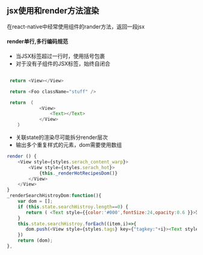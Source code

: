 ## jsx使用和render方法渲染

在react-native中经常使用组件的rander方法，返回一段jsx

#### render单行,多行编码规范

- 当JSX标签超过一行时，使用括号包裹
- 对于没有子组件的JSX标签，始终自闭合


````js
 
 return <View></View>

 return <Foo className="stuff" />

 return （
 			<View>
 				<Text></Text>
 			</View>
 	）

````

- 关联state的渲染尽可能拆分render层次
- 输出多个重复样式的元素，dom需要使用数组

````js
render () {
	<View style={styles.serach_content_warp}>
	    <View style={styles.serach_hot}>
	        {this._renderHotRecipesDom()}
	    </View>
	</View>
}
_renderSearchHistroyDom:function(){
    var dom = [];
    if (this.state.searchHistroy.length==0) {
       return ( <Text style={{color:'#000',fontSize:24,opacity:0.6 }}>暂无搜索记录</Text> );
    }
    this.state.searchHistroy.forEach((item,i)=>{
       dom.push(<View style={styles.tags} key={"tagkey:"+i}><Text style={[styles.text,{  }]}> {item} </Text></View>) ;
    })
    return (dom);
}, 

````